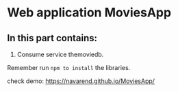 # Web application MoviesApp

## In this part contains:
1. Consume service themoviedb.

Remember run ```npm to install``` the libraries.

check demo: https://navarend.github.io/MoviesApp/

